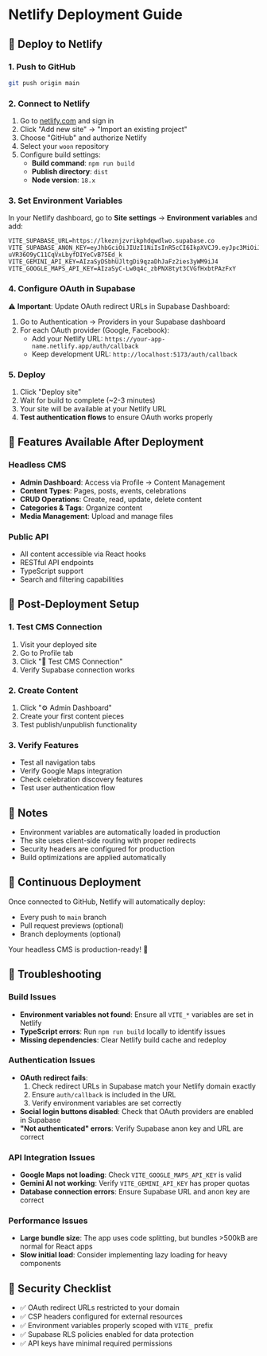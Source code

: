 # Netlify Deployment Guide

## 🚀 Deploy to Netlify

### 1. **Push to GitHub**
```bash
git push origin main
```

### 2. **Connect to Netlify**
1. Go to [netlify.com](https://netlify.com) and sign in
2. Click "Add new site" → "Import an existing project"
3. Choose "GitHub" and authorize Netlify
4. Select your `woon` repository
5. Configure build settings:
   - **Build command**: `npm run build`
   - **Publish directory**: `dist`
   - **Node version**: `18.x`

### 3. **Set Environment Variables**
In your Netlify dashboard, go to **Site settings** → **Environment variables** and add:

```
VITE_SUPABASE_URL=https://lkeznjzvrikphdqwdlwo.supabase.co
VITE_SUPABASE_ANON_KEY=eyJhbGciOiJIUzI1NiIsInR5cCI6IkpXVCJ9.eyJpc3MiOiJzdXBhYmFzZSIsInJlZiI6ImxrZXpuanp2cmlrcGhkcXdkbHdvIiwicm9sZSI6ImFub24iLCJpYXQiOjE3NTg4ODU2NTksImV4cCI6MjA3NDQ2MTY1OX0.lEt16OMq4Y-uVR36O9yC11CqVxLbyfDIYeCvB75Ed_k
VITE_GEMINI_API_KEY=AIzaSyDSbhUJltgDi9qzaDhJaFz2ies3yWM9iJ4
VITE_GOOGLE_MAPS_API_KEY=AIzaSyC-Lw0q4c_zbPNX8tyt3CVGfHxbtPAzFxY
```

### 4. **Configure OAuth in Supabase**
⚠️ **Important**: Update OAuth redirect URLs in Supabase Dashboard:
1. Go to Authentication → Providers in your Supabase dashboard
2. For each OAuth provider (Google, Facebook):
   - Add your Netlify URL: `https://your-app-name.netlify.app/auth/callback`
   - Keep development URL: `http://localhost:5173/auth/callback`

### 5. **Deploy**
1. Click "Deploy site"
2. Wait for build to complete (~2-3 minutes)
3. Your site will be available at your Netlify URL
4. **Test authentication flows** to ensure OAuth works properly

## 🎯 Features Available After Deployment

### Headless CMS
- **Admin Dashboard**: Access via Profile → Content Management
- **Content Types**: Pages, posts, events, celebrations
- **CRUD Operations**: Create, read, update, delete content
- **Categories & Tags**: Organize content
- **Media Management**: Upload and manage files

### Public API
- All content accessible via React hooks
- RESTful API endpoints
- TypeScript support
- Search and filtering capabilities

## 🔧 Post-Deployment Setup

### 1. **Test CMS Connection**
1. Visit your deployed site
2. Go to Profile tab
3. Click "🧪 Test CMS Connection"
4. Verify Supabase connection works

### 2. **Create Content**
1. Click "⚙️ Admin Dashboard"
2. Create your first content pieces
3. Test publish/unpublish functionality

### 3. **Verify Features**
- Test all navigation tabs
- Verify Google Maps integration
- Check celebration discovery features
- Test user authentication flow

## 📝 Notes

- Environment variables are automatically loaded in production
- The site uses client-side routing with proper redirects
- Security headers are configured for production
- Build optimizations are applied automatically

## 🔄 Continuous Deployment

Once connected to GitHub, Netlify will automatically deploy:
- Every push to `main` branch
- Pull request previews (optional)
- Branch deployments (optional)

Your headless CMS is production-ready! 🎉

## 🔧 Troubleshooting

### Build Issues
- **Environment variables not found**: Ensure all `VITE_*` variables are set in Netlify
- **TypeScript errors**: Run `npm run build` locally to identify issues
- **Missing dependencies**: Clear Netlify build cache and redeploy

### Authentication Issues
- **OAuth redirect fails**:
  1. Check redirect URLs in Supabase match your Netlify domain exactly
  2. Ensure `auth/callback` is included in the URL
  3. Verify environment variables are set correctly
- **Social login buttons disabled**: Check that OAuth providers are enabled in Supabase
- **"Not authenticated" errors**: Verify Supabase anon key and URL are correct

### API Integration Issues
- **Google Maps not loading**: Check `VITE_GOOGLE_MAPS_API_KEY` is valid
- **Gemini AI not working**: Verify `VITE_GEMINI_API_KEY` has proper quotas
- **Database connection errors**: Ensure Supabase URL and anon key are correct

### Performance Issues
- **Large bundle size**: The app uses code splitting, but bundles >500kB are normal for React apps
- **Slow initial load**: Consider implementing lazy loading for heavy components

## 🚨 Security Checklist

- ✅ OAuth redirect URLs restricted to your domain
- ✅ CSP headers configured for external resources
- ✅ Environment variables properly scoped with `VITE_` prefix
- ✅ Supabase RLS policies enabled for data protection
- ✅ API keys have minimal required permissions